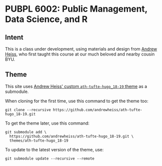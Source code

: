 # PUBPL 6002: Public Management, Data Science, and R

## Intent

This is a class under development, using materials and design from [Andrew Heiss](), who first taught this course at our much beloved and nearby cousin BYU. 

## Theme

This site uses [Andrew Heiss' custom `ath-tufte-hugo_18-19` theme](https://github.com/andrewheiss/ath-tufte-hugo_18-19) as a submodule.

When cloning for the first time, use this command to get the theme too:

    git clone --recursive https://github.com/andrewheiss/ath-tufte-hugo_18-19.git

To get the theme later, use this command:

    git submodule add \
      https://github.com/andrewheiss/ath-tufte-hugo_18-19.git \
      themes/ath-tufte-hugo_18-19

To update to the latest version of the theme, use:

    git submodule update --recursive --remote
